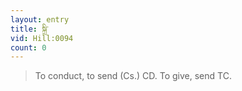 ```yaml
---
layout: entry
title: སྐྲི་
vid: Hill:0094
count: 0
---
```

> To conduct, to send (Cs\.) CD\. To give, send TC\.


